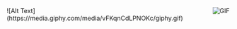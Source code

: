 <img align="right" alt="GIF"  src="https://github.com/alokssingh/machine_translation/1.gif"/>
![Alt Text](https://media.giphy.com/media/vFKqnCdLPNOKc/giphy.gif)
